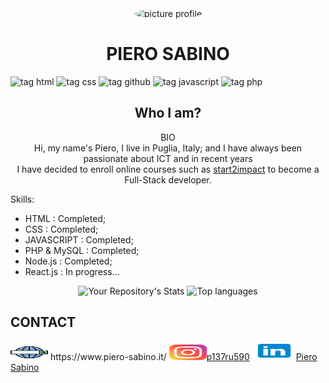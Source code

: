 <div align="center">
    <img src="https://i.ibb.co/KKnc3X6/Picture-profile-2.jpg"  alt="picture profile" width="200px" height="220px" style="border-radius:50%">
</div>
<h1 align="center"> PIERO SABINO </h1>

   
![tag html](https://img.shields.io/static/v1?label=HTML5&message=html5&logo=html5&logoColor=orange&style=plastic)
![tag css](https://img.shields.io/static/v1?label=CSS3&message=css3&logo=css3&logoColor=blue&style=plastic)
![tag github](https://img.shields.io/static/v1?label=GITHUB&message=github&logo=github&logoColor=black&style=plastic)
![tag javascript](https://img.shields.io/static/v1?label=JS&message=javascript&logo=javascript&logoColor=yellow&style=plastic)
![tag php](https://img.shields.io/static/v1?label=PHP&message=php&logo=php&&style=plastic)

 <h2 align="center"> Who I am?</h2>
<p align="center">BIO<br/>
Hi, my name's Piero, I live in Puglia, Italy; and I have always been passionate about ICT and in recent years <br/> I have decided to enroll online courses such as <a href="https://www.start2impact.it/">start2impact</a> to become a Full-Stack developer.
</p>

Skills:
- HTML        :    Completed;
- CSS         :    Completed;
- JAVASCRIPT  :    Completed;
- PHP & MySQL :    Completed;
- Node.js     :    Completed;
- React.js    :    In progress...
<div align="center">

![Your Repository's Stats](https://github-readme-stats.vercel.app/api?username=pierre1590&show_icons=true)
![Top languages](https://github-readme-stats.vercel.app/api/top-langs/?username=pierre1590&langs_count=8&show_icons=true&layout=compact)
</div>
       
<h2>CONTACT</h2>
<p>
    <img src="/img/web-search-engine.svg" width="60px" height="25px"> https://www.piero-sabino.it/
    <img src="/img/instagram.svg" width="60px" height="25px"><a href="https://www.instagram.com/p137ru590/">p137ru590</a> 
    <img src="/img/linkedin.svg" width="70px" height="30px"><a href="https://www.linkedin.com/in/piero-sabino-15a1b671/">Piero Sabino</a> 
</p>